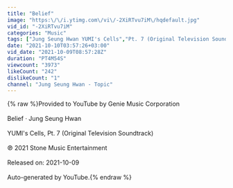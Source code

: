 ```yaml
---
title: "Belief"
image: "https:\/\/i.ytimg.com\/vi\/-2XiRTvu7iM\/hqdefault.jpg"
vid_id: "-2XiRTvu7iM"
categories: "Music"
tags: ["Jung Seung Hwan YUMI's Cells","Pt. 7 (Original Television Soundtrack) Belief"]
date: "2021-10-10T03:57:26+03:00"
vid_date: "2021-10-09T08:57:28Z"
duration: "PT4M54S"
viewcount: "3973"
likeCount: "242"
dislikeCount: "1"
channel: "Jung Seung Hwan - Topic"
---
```

{% raw %}Provided to YouTube by Genie Music Corporation<br /><br />Belief · Jung Seung Hwan<br /><br />YUMI's Cells, Pt. 7 (Original Television Soundtrack)<br /><br />℗ 2021 Stone Music Entertainment<br /><br />Released on: 2021-10-09<br /><br />Auto-generated by YouTube.{% endraw %}
